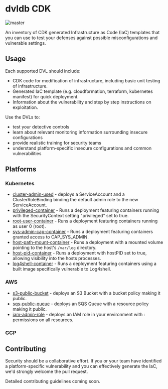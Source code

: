 # dvldb CDK

![master](https://github.com/rjulian/dvldb-cdk/actions/workflows/master.yml/badge.svg)

An inventory of CDK generated Infrastructure as Code (IaC) templates that you can use to test your defenses against possible misconfigurations and vulnerable settings.

## Usage

Each supported DVL should include:
* CDK code for modification of infrastructure, including basic unit testing of infrastructure.
* Generated IaC template (e.g. cloudformation, terraform, kubernetes manifest) for quick deployment.
* Information about the vulnerability and step by step instructions on exploitation. 

Use the DVLs to:
* test your detective controls
* learn about relevant monitoring information surrounding insecure configurations
* provide realistic training for security teams
* understand platform-specific insecure configurations and common vulnerabilities 

## Platforms

### Kubernetes

- [cluster-admin-used](./k8s/cluster-admin-used/) - deploys a ServiceAccount and a ClusterRoleBinding binding the default admin role to the new ServiceAccount.
- [privileged-container](./k8s/privileged-container/) - Runs a deployment featuring containers running with the SecurityContext setting "privileged" set to true.
- [root-user-container](./k8s/root-user-container/) - Runs a deployment featuring containers running as user 0 (root).
- [sys-admin-cap-container](./k8s/sys-admin-cap-container/) - Runs a deployment featuring containers granted access to CAP_SYS_ADMIN.
- [host-path-mount-container](./k8s/host-path-mount-container/) - Runs a deployment with a mounted volume pointing to the host's `/var/log` directory.
- [host-pid-container](./k8s/host-pid-container/) - Runs a deployment with hostPID set to true, allowing visibility into the hosts processes.
- [log4shell-container](./k8s/log4shell-container/) - Runs a deployment featuring containers using a built image specifically vulnerable to Log4shell.

### AWS

- [s3-public-bucket](./aws/s3-public-bucket/) - deploys an S3 Bucket with a bucket policy making it public.
- [sqs-public-queue](./aws/sqs-public-queue/) - deploys an SQS Queue with a resource policy making it public.
- [iam-admin-role](./aws/iam-admin-role/) - deploys an IAM role in your environment with _:_ permissions on all resources.

### GCP

## Contributing

Security should be a collaborative effort. If you or your team have identified a platform-specific vulnerability and you can effectively generate the IaC, we'd strongly welcome the pull request.

Detailed contributing guidelines coming soon.
